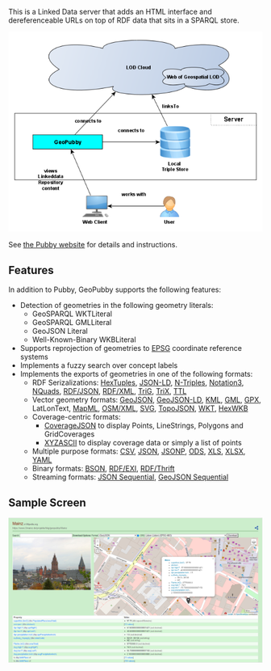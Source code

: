 This is a Linked Data server that adds an HTML interface and
dereferenceable URLs on top of RDF data that sits in a SPARQL
store.

![GeoPubby Architecture](geopubby.png)

See [the Pubby website](http://www4.wiwiss.fu-berlin.de/pubby/)
for details and instructions.

## Features

In addition to Pubby, GeoPubby supports the following features:

* Detection of geometries in the following geometry literals:
  * GeoSPARQL WKTLiteral
  * GeoSPARQL GMLLiteral
  * GeoJSON Literal
  * Well-Known-Binary WKBLiteral
* Supports reprojection of geometries to [EPSG](http://www.epsg-registry.org) coordinate reference systems
* Implements a fuzzy search over concept labels 
* Implements the exports of geometries in one of the following formats:
  * RDF Serizalizations:  [HexTuples](https://github.com/ontola/hextuples), [JSON-LD](https://json-ld.org/spec/latest/json-ld/), [N-Triples](https://www.w3.org/TR/n-triples/), [Notation3](https://www.w3.org/TeamSubmission/n3/), [NQuads](https://www.w3.org/TR/n-quads/), [RDF/JSON](https://www.w3.org/TR/rdf-json/), [RDF/XML](https://www.w3.org/TR/rdf-syntax-grammar/), [TriG](https://www.w3.org/TR/trig/), [TriX](https://www.hpl.hp.com/techreports/2004/HPL-2004-56.html), [TTL](https://www.w3.org/TR/turtle/)
  * Vector geometry formats: [GeoJSON](https://geojson.org/), [GeoJSON-LD](https://geojson.org/geojson-ld/), [KML](https://www.ogc.org/standards/kml/), [GML](https://www.ogc.org/standards/gml), 
  [GPX](https://www.topografix.com/gpx.asp), LatLonText, [MapML](https://maps4html.org/MapML/spec/), [OSM/XML](https://wiki.openstreetmap.org/wiki/OSM_XML), [SVG](https://www.w3.org/Graphics/SVG/), [TopoJSON](https://github.com/topojson/topojson), [WKT](https://www.ogc.org/standards/sfa), [HexWKB](https://www.iso.org/standard/40114.html)
  * Coverage-centric formats:
     * [CoverageJSON](https://covjson.org) to display Points, LineStrings, Polygons and GridCoverages
     * [XYZASCII](https://gdal.org/drivers/raster/xyz.html) to display coverage data or simply a list of points
  * Multiple purpose formats: [CSV](https://tools.ietf.org/html/rfc4180), [JSON](https://www.json.org/json-en.html), [JSONP](http://jsonp.eu), [ODS](http://www.openoffice.org/sc/excelfileformat.pdf), [XLS](http://www.openoffice.org/sc/excelfileformat.pdf), [XLSX](http://www.openoffice.org/sc/excelfileformat.pdf), [YAML](https://yaml.org)
  * Binary formats: [BSON](http://bsonspec.org/), [RDF/EXI](https://www.w3.org/TR/exi/), [RDF/Thrift](https://afs.github.io/rdf-thrift/)
  * Streaming formats: [JSON Sequential](https://tools.ietf.org/html/rfc7464), [GeoJSON Sequential](https://github.com/geojson/geojson-text-sequences)

## Sample Screen

![GeoPubby Architecture](pubbyexample.png)
